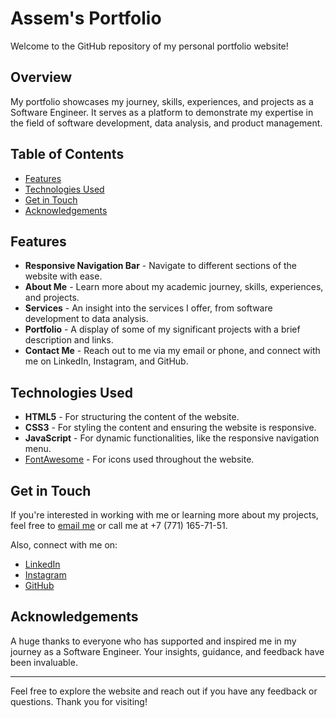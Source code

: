 # Assem's Portfolio

Welcome to the GitHub repository of my personal portfolio website!

## Overview

My portfolio showcases my journey, skills, experiences, and projects as a Software Engineer. It serves as a platform to demonstrate my expertise in the field of software development, data analysis, and product management.

## Table of Contents

- [Features](#features)
- [Technologies Used](#technologies-used)
- [Get in Touch](#get-in-touch)
- [Acknowledgements](#acknowledgements)

## Features

- **Responsive Navigation Bar** - Navigate to different sections of the website with ease.
- **About Me** - Learn more about my academic journey, skills, experiences, and projects.
- **Services** - An insight into the services I offer, from software development to data analysis.
- **Portfolio** - A display of some of my significant projects with a brief description and links.
- **Contact Me** - Reach out to me via my email or phone, and connect with me on LinkedIn, Instagram, and GitHub.

## Technologies Used

- **HTML5** - For structuring the content of the website.
- **CSS3** - For styling the content and ensuring the website is responsive.
- **JavaScript** - For dynamic functionalities, like the responsive navigation menu.
- [FontAwesome](https://fontawesome.com/) - For icons used throughout the website.

## Get in Touch

If you're interested in working with me or learning more about my projects, feel free to [email me](mailto:assem@uni.minerva.edu) or call me at +7 (771) 165-71-51. 

Also, connect with me on:
- [LinkedIn](https://www.linkedin.com/in/eyessemas/)
- [Instagram](https://www.instagram.com/eyessemas/)
- [GitHub](https://github.com/ichbinassem)

## Acknowledgements

A huge thanks to everyone who has supported and inspired me in my journey as a Software Engineer. Your insights, guidance, and feedback have been invaluable.

---

Feel free to explore the website and reach out if you have any feedback or questions. Thank you for visiting!
